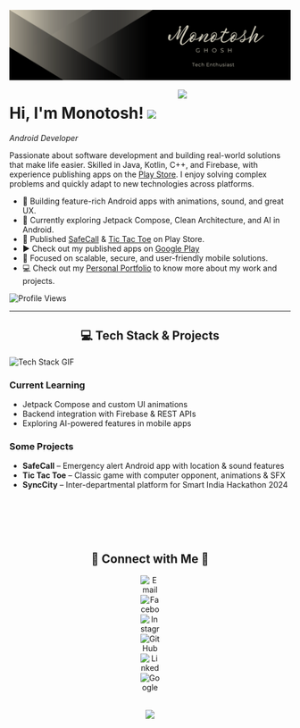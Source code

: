<!-- ## Hi there 👋

<!--
**monotoshghosh/monotoshghosh** is a ✨ _special_ ✨ repository because its `README.md` (this file) appears on your GitHub profile.

Here are some ideas to get you started:

- 🔭 I’m currently working on ...
- 🌱 I’m currently learning ...
- 👯 I’m looking to collaborate on ...
- 🤔 I’m looking for help with ...
- 💬 Ask me about ...
- 📫 How to reach me: ...
- 😄 Pronouns: ...
- ⚡ Fun fact: ...
-->


<!--Banner-->
![Monotosh Ghosh Banner Image](./banner.png)

<!--Night Owl image-->
<div>
  <img align="right" width="40%" src="https://owlbertsio-resized.s3.amazonaws.com/Popper.psd.full.png">
</div>

<!--Header Name-->
<h1>Hi, I'm Monotosh! <img src="https://emojis.slackmojis.com/emojis/images/1531849430/4246/blob-sunglasses.gif?1531849430" width="30"/></h1>

<p><em>Android Developer</em></p>

<!--Start Intro-->               
<p align="left">  Passionate about software development and building real-world solutions that make life easier. Skilled in Java, Kotlin, C++, and Firebase, with experience publishing apps on the <a href="https://play.google.com/store/apps/dev?id=5228042629409510170" target="_blank">Play Store</a>. I enjoy solving complex problems and quickly adapt to new technologies across platforms.
</p>


- 📱 Building feature-rich Android apps with animations, sound, and great UX.
- 🌱 Currently exploring Jetpack Compose, Clean Architecture, and AI in Android.
- 🚀 Published [SafeCall](https://play.google.com/store/apps/details?id=com.monotoshghosh.safecall) & [Tic Tac Toe](https://play.google.com/store/apps/details?id=com.monotoshghosh.tictactoe) on Play Store.
- ▶️ Check out my published apps on [Google Play](https://play.google.com/store/apps/dev?id=5228042629409510170)
- 🎯 Focused on scalable, secure, and user-friendly mobile solutions.
- 💻 Check out my [Personal Portfolio](https://monotoshghosh.netlify.app/) to know more about my work and projects.
<!-- - ✍ Technical content creator and open-source contributor. -->


<!--Profile Count Badge-->
<p align="left">
  <img src="https://komarev.com/ghpvc/?username=monotoshghosh&label=Profile%20views&color=0e75b6&style=for-the-badge" alt="Profile Views" />
</p>

---

<!--Languages and Tools Section-->       
<h2 align="center">💻 Tech Stack & Projects</h2> 
<picture>
  <source media="(prefers-color-scheme: dark)" srcset="./Skills_Animation_Dark.gif">
  <source media="(prefers-color-scheme: light)" srcset="./Skills_Animation_White.gif">
  <img align="left" alt="Tech Stack GIF" src="./Skills_Animation_White.gif">
</picture>
<br />

<h3 align="left">Current Learning</h3>
<ul align="left">
  <li>Jetpack Compose and custom UI animations</li>
  <li>Backend integration with Firebase & REST APIs</li>
  <li>Exploring AI-powered features in mobile apps</li>
</ul>

<h3 align="left">Some Projects</h3>
<ul align="left">
  <li><strong>SafeCall</strong> – Emergency alert Android app with location & sound features</li>
  <li><strong>Tic Tac Toe</strong> – Classic game with computer opponent, animations & SFX</li>
  <li><strong>SyncCity</strong> – Inter-departmental platform for Smart India Hackathon 2024</li>
</ul>
<br /><br /><br /><br />

<!--Contact Section--> 
<h2 align="center">🤝 Connect with Me 🤝</h2>
<div align="center">

  <a href="mailto:monotoshghosh49@gmail.com" target="_blank" style="text-decoration: none; border: none; outline: none;">
    <img src="https://cdn-icons-png.flaticon.com/512/281/281769.png" width="35" height="35" alt="Email" style="margin: 0 6px; display: block;" />
  </a>

  <a href="https://www.facebook.com/monotosh.ghosh.372" target="_blank" style="text-decoration: none; border: none; outline: none;">
    <img src="https://cdn-icons-png.flaticon.com/512/145/145802.png" width="35" height="35" alt="Facebook" style="margin: 0 6px; display: block;" />
  </a>

  <a href="https://www.instagram.com/monotosh_.ghosh" target="_blank" style="text-decoration: none; border: none; outline: none;">
    <img src="https://cdn-icons-png.flaticon.com/512/2111/2111463.png" width="35" height="35" alt="Instagram" style="margin: 0 6px; display: block;" />
  </a>

  <a href="https://github.com/monotoshghosh" target="_blank" style="text-decoration: none; border: none; outline: none;">
    <img src="https://cdn-icons-png.flaticon.com/512/733/733553.png" width="35" height="35" alt="GitHub" style="margin: 0 6px; display: block;" />
  </a>

  <a href="https://www.linkedin.com/in/monotoshghosh/" target="_blank" style="text-decoration: none; border: none; outline: none;">
    <img src="https://cdn-icons-png.flaticon.com/512/174/174857.png" width="35" height="35" alt="LinkedIn" style="margin: 0 6px; display: block;" />
  </a>

  <a href="https://play.google.com/store/apps/dev?id=5228042629409510170" target="_blank" style="text-decoration: none; border: none; outline: none;">
    <img src="https://cdn-icons-png.flaticon.com/512/888/888857.png" width="35" height="35" alt="Google Play Store" style="margin: 0 6px; display: block;" />
  </a>

</div>



<br/>

<!--Buy me a coffee (Optional)-->
<!--
<div align="center">
<a href="https://www.buymeacoffee.com/monotoshghosh" target="_blank">
  <img src="https://cdn.buymeacoffee.com/buttons/v2/default-yellow.png" alt="Buy Me A Coffee" style="height: 40px !important;width: 200px !important;" >
</a>
</div>
-->

<!--Footer--> 
<p align="center">
  <img src="https://capsule-render.vercel.app/api?type=waving&color=gradient&height=65&section=footer"/>
</p>
